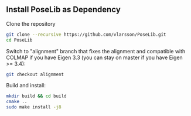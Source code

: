 ## Install PoseLib as Dependency
Clone the repository
```bash
git clone --recursive https://github.com/vlarsson/PoseLib.git
cd PoseLib
```
Switch to "alignment" branch that fixes the alignment and compatible with COLMAP if you have Eigen 3.3 (you can stay on master if you have Eigen >= 3.4):
```bash
git checkout alignment
```

Build and install:
```bash
mkdir build && cd build
cmake ..
sudo make install -j8
```